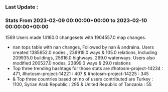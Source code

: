 ### Last Update :

### Stats From 2023-02-09 00:00:00+00:00 to 2023-02-10 00:00:00+00:00

1569 Users made 14160.0 changesets with 1904557.0 map changes.
- nan tops table with nan changes, Followed by nan & andraina. Users created 1385652.0 nodes , 236919.0 ways & 105.0 relations, Including 209935.0 buildings, 25616.0 highways, 269.0 waterways. Users also modified 200527.0 nodes, 23899.0 ways & 29.0 relations
- Top three trending hashtags for those stats are #hotosm-project-14234 : 471, #hotosm-project-14221 : 407 & #hotosm-project-14225 : 345
-  & Top three countries based on no of users contributed are Turkey : 1100, Syrian Arab Republic : 295 & United Republic of Tanzania : 55
